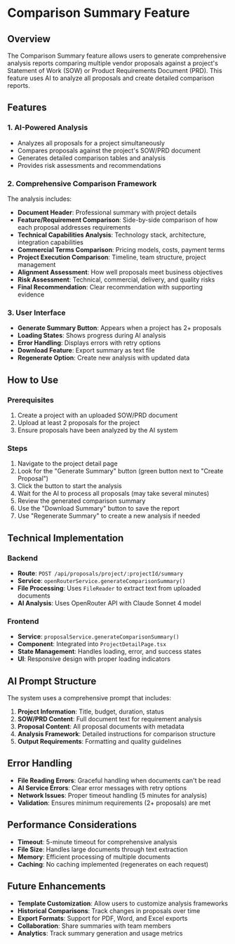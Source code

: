 # Comparison Summary Feature

## Overview

The Comparison Summary feature allows users to generate comprehensive analysis reports comparing multiple vendor proposals against a project's Statement of Work (SOW) or Product Requirements Document (PRD). This feature uses AI to analyze all proposals and create detailed comparison reports.

## Features

### 1. AI-Powered Analysis
- Analyzes all proposals for a project simultaneously
- Compares proposals against the project's SOW/PRD document
- Generates detailed comparison tables and analysis
- Provides risk assessments and recommendations

### 2. Comprehensive Comparison Framework
The analysis includes:

- **Document Header**: Professional summary with project details
- **Feature/Requirement Comparison**: Side-by-side comparison of how each proposal addresses requirements
- **Technical Capabilities Analysis**: Technology stack, architecture, integration capabilities
- **Commercial Terms Comparison**: Pricing models, costs, payment terms
- **Project Execution Comparison**: Timeline, team structure, project management
- **Alignment Assessment**: How well proposals meet business objectives
- **Risk Assessment**: Technical, commercial, delivery, and quality risks
- **Final Recommendation**: Clear recommendation with supporting evidence

### 3. User Interface
- **Generate Summary Button**: Appears when a project has 2+ proposals
- **Loading States**: Shows progress during AI analysis
- **Error Handling**: Displays errors with retry options
- **Download Feature**: Export summary as text file
- **Regenerate Option**: Create new analysis with updated data

## How to Use

### Prerequisites
1. Create a project with an uploaded SOW/PRD document
2. Upload at least 2 proposals for the project
3. Ensure proposals have been analyzed by the AI system

### Steps
1. Navigate to the project detail page
2. Look for the "Generate Summary" button (green button next to "Create Proposal")
3. Click the button to start the analysis
4. Wait for the AI to process all proposals (may take several minutes)
5. Review the generated comparison summary
6. Use the "Download Summary" button to save the report
7. Use "Regenerate Summary" to create a new analysis if needed

## Technical Implementation

### Backend
- **Route**: `POST /api/proposals/project/:projectId/summary`
- **Service**: `openRouterService.generateComparisonSummary()`
- **File Processing**: Uses `FileReader` to extract text from uploaded documents
- **AI Analysis**: Uses OpenRouter API with Claude Sonnet 4 model

### Frontend
- **Service**: `proposalService.generateComparisonSummary()`
- **Component**: Integrated into `ProjectDetailPage.tsx`
- **State Management**: Handles loading, error, and success states
- **UI**: Responsive design with proper loading indicators

## AI Prompt Structure

The system uses a comprehensive prompt that includes:

1. **Project Information**: Title, budget, duration, status
2. **SOW/PRD Content**: Full document text for requirement analysis
3. **Proposal Content**: All proposal documents with metadata
4. **Analysis Framework**: Detailed instructions for comparison structure
5. **Output Requirements**: Formatting and quality guidelines

## Error Handling

- **File Reading Errors**: Graceful handling when documents can't be read
- **AI Service Errors**: Clear error messages with retry options
- **Network Issues**: Proper timeout handling (5 minutes for analysis)
- **Validation**: Ensures minimum requirements (2+ proposals) are met

## Performance Considerations

- **Timeout**: 5-minute timeout for comprehensive analysis
- **File Size**: Handles large documents through text extraction
- **Memory**: Efficient processing of multiple documents
- **Caching**: No caching implemented (regenerates on each request)

## Future Enhancements

- **Template Customization**: Allow users to customize analysis frameworks
- **Historical Comparisons**: Track changes in proposals over time
- **Export Formats**: Support for PDF, Word, and Excel exports
- **Collaboration**: Share summaries with team members
- **Analytics**: Track summary generation and usage metrics 